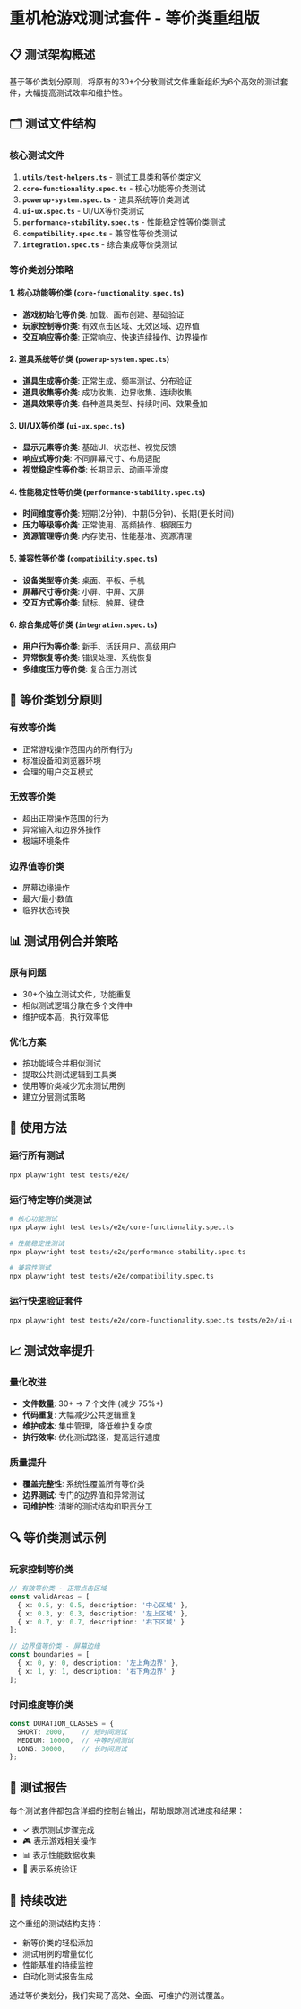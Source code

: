 # 重机枪游戏测试套件 - 等价类重组版

## 📋 测试架构概述

基于等价类划分原则，将原有的30+个分散测试文件重新组织为6个高效的测试套件，大幅提高测试效率和维护性。

## 🗂️ 测试文件结构

### 核心测试文件

1. **`utils/test-helpers.ts`** - 测试工具类和等价类定义
2. **`core-functionality.spec.ts`** - 核心功能等价类测试
3. **`powerup-system.spec.ts`** - 道具系统等价类测试
4. **`ui-ux.spec.ts`** - UI/UX等价类测试
5. **`performance-stability.spec.ts`** - 性能稳定性等价类测试
6. **`compatibility.spec.ts`** - 兼容性等价类测试
7. **`integration.spec.ts`** - 综合集成等价类测试

### 等价类划分策略

#### 1. 核心功能等价类 (`core-functionality.spec.ts`)
- **游戏初始化等价类**: 加载、画布创建、基础验证
- **玩家控制等价类**: 有效点击区域、无效区域、边界值
- **交互响应等价类**: 正常响应、快速连续操作、边界操作

#### 2. 道具系统等价类 (`powerup-system.spec.ts`)
- **道具生成等价类**: 正常生成、频率测试、分布验证
- **道具收集等价类**: 成功收集、边界收集、连续收集
- **道具效果等价类**: 各种道具类型、持续时间、效果叠加

#### 3. UI/UX等价类 (`ui-ux.spec.ts`)
- **显示元素等价类**: 基础UI、状态栏、视觉反馈
- **响应式等价类**: 不同屏幕尺寸、布局适配
- **视觉稳定性等价类**: 长期显示、动画平滑度

#### 4. 性能稳定性等价类 (`performance-stability.spec.ts`)
- **时间维度等价类**: 短期(2分钟)、中期(5分钟)、长期(更长时间)
- **压力等级等价类**: 正常使用、高频操作、极限压力
- **资源管理等价类**: 内存使用、性能基准、资源清理

#### 5. 兼容性等价类 (`compatibility.spec.ts`)
- **设备类型等价类**: 桌面、平板、手机
- **屏幕尺寸等价类**: 小屏、中屏、大屏
- **交互方式等价类**: 鼠标、触屏、键盘

#### 6. 综合集成等价类 (`integration.spec.ts`)
- **用户行为等价类**: 新手、活跃用户、高级用户
- **异常恢复等价类**: 错误处理、系统恢复
- **多维度压力等价类**: 复合压力测试

## 🔧 等价类划分原则

### 有效等价类
- 正常游戏操作范围内的所有行为
- 标准设备和浏览器环境
- 合理的用户交互模式

### 无效等价类
- 超出正常操作范围的行为
- 异常输入和边界外操作
- 极端环境条件

### 边界值等价类
- 屏幕边缘操作
- 最大/最小数值
- 临界状态转换

## 📊 测试用例合并策略

### 原有问题
- 30+个独立测试文件，功能重复
- 相似测试逻辑分散在多个文件中
- 维护成本高，执行效率低

### 优化方案
- 按功能域合并相似测试
- 提取公共测试逻辑到工具类
- 使用等价类减少冗余测试用例
- 建立分层测试策略

## 🚀 使用方法

### 运行所有测试
```bash
npx playwright test tests/e2e/
```

### 运行特定等价类测试
```bash
# 核心功能测试
npx playwright test tests/e2e/core-functionality.spec.ts

# 性能稳定性测试
npx playwright test tests/e2e/performance-stability.spec.ts

# 兼容性测试
npx playwright test tests/e2e/compatibility.spec.ts
```

### 运行快速验证套件
```bash
npx playwright test tests/e2e/core-functionality.spec.ts tests/e2e/ui-ux.spec.ts
```

## 📈 测试效率提升

### 量化改进
- **文件数量**: 30+ → 7 个文件 (减少 75%+)
- **代码重复**: 大幅减少公共逻辑重复
- **维护成本**: 集中管理，降低维护复杂度
- **执行效率**: 优化测试路径，提高运行速度

### 质量提升
- **覆盖完整性**: 系统性覆盖所有等价类
- **边界测试**: 专门的边界值和异常测试
- **可维护性**: 清晰的测试结构和职责分工

## 🔍 等价类测试示例

### 玩家控制等价类
```typescript
// 有效等价类 - 正常点击区域
const validAreas = [
  { x: 0.5, y: 0.5, description: '中心区域' },
  { x: 0.3, y: 0.3, description: '左上区域' },
  { x: 0.7, y: 0.7, description: '右下区域' }
];

// 边界值等价类 - 屏幕边缘
const boundaries = [
  { x: 0, y: 0, description: '左上角边界' },
  { x: 1, y: 1, description: '右下角边界' }
];
```

### 时间维度等价类
```typescript
const DURATION_CLASSES = {
  SHORT: 2000,    // 短时间测试
  MEDIUM: 10000,  // 中等时间测试  
  LONG: 30000,    // 长时间测试
};
```

## 📝 测试报告

每个测试套件都包含详细的控制台输出，帮助跟踪测试进度和结果：

- ✓ 表示测试步骤完成
- 🎮 表示游戏相关操作
- 📊 表示性能数据收集
- 🔧 表示系统验证

## 🔄 持续改进

这个重组的测试结构支持：
- 新等价类的轻松添加
- 测试用例的增量优化
- 性能基准的持续监控
- 自动化测试报告生成

通过等价类划分，我们实现了高效、全面、可维护的测试覆盖。
